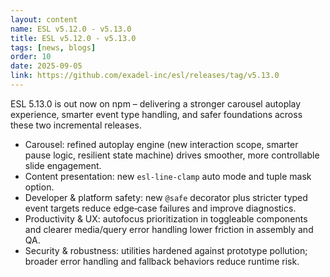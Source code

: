 ```yaml
---
layout: content
name: ESL v5.12.0 - v5.13.0
title: ESL v5.12.0 - v5.13.0
tags: [news, blogs]
order: 10
date: 2025-09-05
link: https://github.com/exadel-inc/esl/releases/tag/v5.13.0
---
```


ESL 5.13.0 is out now on npm – delivering a stronger carousel autoplay experience, smarter event type handling, and safer foundations across these two incremental releases.

- Carousel: refined autoplay engine (new interaction scope, smarter pause logic, resilient state machine) drives smoother, more controllable slide engagement.
- Content presentation: new `esl-line‑clamp` auto mode and tuple mask option.
- Developer & platform safety: new `@safe` decorator plus stricter typed event targets reduce edge‑case failures and improve diagnostics.
- Productivity & UX: autofocus prioritization in toggleable components and clearer media/query error handling lower friction in assembly and QA.
- Security & robustness: utilities hardened against prototype pollution; broader error handling and fallback behaviors reduce runtime risk.
